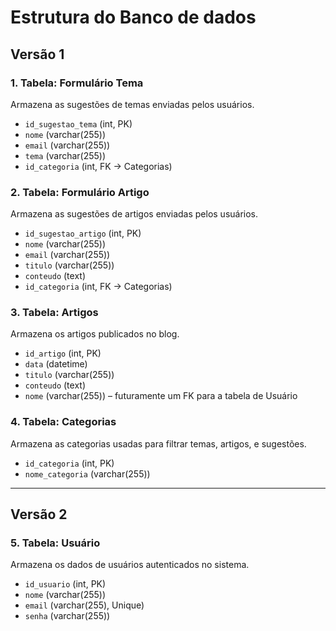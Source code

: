 # Estrutura do Banco de dados

## Versão 1
### 1. **Tabela: Formulário Tema**
Armazena as sugestões de temas enviadas pelos usuários.
- `id_sugestao_tema` (int, PK)
- `nome` (varchar(255))
- `email` (varchar(255))
- `tema` (varchar(255))
- `id_categoria` (int, FK -> Categorias)

### 2. **Tabela: Formulário Artigo**
Armazena as sugestões de artigos enviadas pelos usuários.
- `id_sugestao_artigo` (int, PK)
- `nome` (varchar(255))
- `email` (varchar(255))
- `titulo` (varchar(255))
- `conteudo` (text)
- `id_categoria` (int, FK -> Categorias)

### 3. **Tabela: Artigos**
Armazena os artigos publicados no blog.
- `id_artigo` (int, PK)
- `data` (datetime)
- `titulo` (varchar(255))
- `conteudo` (text)
- `nome` (varchar(255)) – futuramente um FK para a tabela de Usuário

### 4. **Tabela: Categorias**
Armazena as categorias usadas para filtrar temas, artigos, e sugestões.
- `id_categoria` (int, PK)
- `nome_categoria` (varchar(255))

---
## Versão 2

### 5. **Tabela: Usuário**
Armazena os dados de usuários autenticados no sistema.
- `id_usuario` (int, PK)
- `nome` (varchar(255))
- `email` (varchar(255), Unique)
- `senha` (varchar(255))